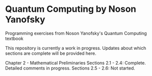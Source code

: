 # Quantum Computing by Noson Yanofsky
Programming exercises from Noson Yanofsky's Quantum Computing textbook

This repository is currently a work in progress. Updates about which sections are complete will be provided here.

Chapter 2 - Mathematical Preliminaries
    Sections 2.1 - 2.4: Complete. Detailed comments in progress.
    Sections 2.5 - 2.6: Not started.
